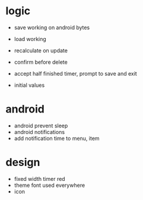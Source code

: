 # logic

- save working on android bytes
- load working

- recalculate on update
- confirm before delete

- accept half finished timer, prompt to save and exit
- initial values

# android
- android prevent sleep 
- android notifications
- add notification time to menu, item

# design
- fixed width timer red
- theme font used everywhere
- icon

